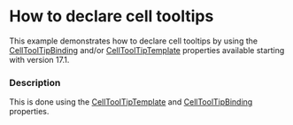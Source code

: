 # How to declare cell tooltips


<p>This example demonstrates how to declare cell tooltips by using the <a href="https://documentation.devexpress.com/WPF/DevExpress.Xpf.Grid.BaseColumn.CellToolTipBinding.property">CellToolTipBinding</a> and/or <a href="https://documentation.devexpress.com/WPF/DevExpress.Xpf.Grid.DataViewBase.CellToolTipTemplate.property">CellToolTipTemplate</a> properties available starting with version 17.1.</p>


<h3>Description</h3>

This is done using the <a href="https://documentation.devexpress.com/WPF/DevExpressXpfGridDataViewBase_CellToolTipTemplatetopic.aspx">CellToolTipTemplate</a> and <a href="https://documentation.devexpress.com/WPF/DevExpressXpfGridBaseColumn_CellToolTipBindingtopic.aspx">CellToolTipBinding</a> properties.

<br/>


